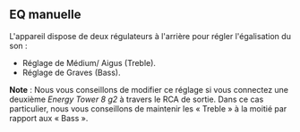 ## EQ manuelle

L'appareil dispose de deux régulateurs à l'arrière pour régler l'égalisation du son :

* Réglage de Médium/ Aigus (Treble).
* Réglage de Graves (Bass).

**Note** : Nous vous conseillons de modifier ce réglage si vous connectez une deuxième *Energy Tower 8 g2* à travers le RCA de sortie. Dans ce cas particulier, nous vous conseillons de maintenir les « Treble » à la moitié par rapport aux « Bass ».
